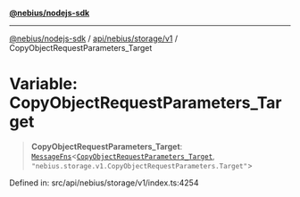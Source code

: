 [**@nebius/nodejs-sdk**](../../../../../README.md)

***

[@nebius/nodejs-sdk](../../../../../README.md) / [api/nebius/storage/v1](../README.md) / CopyObjectRequestParameters\_Target

# Variable: CopyObjectRequestParameters\_Target

> **CopyObjectRequestParameters\_Target**: [`MessageFns`](../../../../../runtime/protos/core/interfaces/MessageFns.md)\<[`CopyObjectRequestParameters_Target`](../interfaces/CopyObjectRequestParameters_Target.md), `"nebius.storage.v1.CopyObjectRequestParameters.Target"`\>

Defined in: src/api/nebius/storage/v1/index.ts:4254
